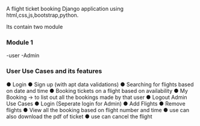 A flight ticket booking Django application using html,css,js,bootstrap,python.

Its contain two module 
### Module 1
-user
-Admin
### User Use Cases and its features
●	Login
●	Sign up (with apt data validations)
●	Searching for flights based on date and time
●	Booking tickets on a flight based on availability
●	My Booking -> to list out all the bookings made by that user
●	Logout
		Admin Use Cases
●	Login (Seperate login for Admin)
●	Add Flights
●	Remove flights
●	View all the booking based on flight number and time
●	use can also download the pdf of ticket 
●       use can cancel the flight 







